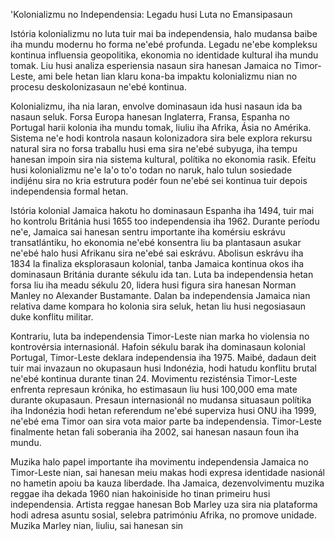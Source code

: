 'Kolonializmu no Independensia: Legadu husi Luta no Emansipasaun

Istória kolonializmu no luta tuir mai ba independensia, halo mudansa baibe iha mundu modernu ho forma ne'ebé profunda. Legadu ne'ebe kompleksu kontinua influensia geopolitika, ekonomia no identidade kultural iha mundu tomak. Liu husi analiza esperiensia nasaun sira hanesan Jamaica no Timor-Leste, ami bele hetan lian klaru kona-ba impaktu kolonializmu nian no procesu deskolonizasaun ne'ebé kontinua.

Kolonializmu, iha nia laran, envolve dominasaun ida husi nasaun ida ba nasaun seluk. Forsa Europa hanesan Inglaterra, Fransa, Espanha no Portugal harii kolonia iha mundu tomak, liuliu iha Afrika, Ásia no Amérika. Sistema ne'e hodi kontrola nasaun kolonizadora sira bele explora rekursu natural sira no forsa traballu husi ema sira ne'ebé subyuga, iha tempu hanesan impoin sira nia sistema kultural, polítika no ekonomia rasik. Efeitu husi kolonializmu ne'e la'o to'o todan no naruk, halo tulun sosiedade indijénu sira no kria estrutura podér foun ne'ebé sei kontinua tuir depois independensia formal hetan.

Istória kolonial Jamaica hakotu ho dominasaun Espanha iha 1494, tuir mai ho kontrolu Británia husi 1655 too independensia iha 1962. Durante períodu ne'e, Jamaica sai hanesan sentru importante iha komérsiu eskrávu transatlántiku, ho ekonomia ne'ebé konsentra liu ba plantasaun asukar ne'ebé halo husi Afrikanu sira ne'ebé sai eskrávu. Abolisun eskrávu iha 1834 la finaliza eksplorasaun kolonial, tanba Jamaica kontinua okos iha dominasaun Británia durante sékulu ida tan. Luta ba independensia hetan forsa liu iha meadu sékulu 20, lidera husi figura sira hanesan Norman Manley no Alexander Bustamante. Dalan ba independensia Jamaica nian relativa dame kompara ho kolonia sira seluk, hetan liu husi negosiasaun duke konflitu militar.

Kontrariu, luta ba independensia Timor-Leste nian marka ho violensia no kontrovérsia internasionál. Hafoin sékulu barak iha dominasaun kolonial Portugal, Timor-Leste deklara independensia iha 1975. Maibé, dadaun deit tuir mai invazaun no okupasaun husi Indonézia, hodi hatudu konflitu brutal ne'ebé kontinua durante tinan 24. Movimentu rezisténsia Timor-Leste enfrenta represaun krónika, ho estimasaun liu husi 100,000 ema mate durante okupasaun. Presaun internasionál no mudansa situasaun polítika iha Indonézia hodi hetan referendum ne'ebé superviza husi ONU iha 1999, ne'ebé ema Timor oan sira vota maior parte ba independensia. Timor-Leste finalmente hetan fali soberania iha 2002, sai hanesan nasaun foun iha mundu.

Muzika halo papel importante iha movimentu independensia Jamaica no Timor-Leste nian, sai hanesan meiu makas hodi expresa identidade nasionál no hametin apoiu ba kauza liberdade. Iha Jamaica, dezenvolvimentu muzika reggae iha dekada 1960 nian hakoiniside ho tinan primeiru husi independensia. Artista reggae hanesan Bob Marley uza sira nia plataforma hodi adresa asuntu sosial, selebra patrimóniu Afrika, no promove unidade. Muzika Marley nian, liuliu, sai hanesan sin